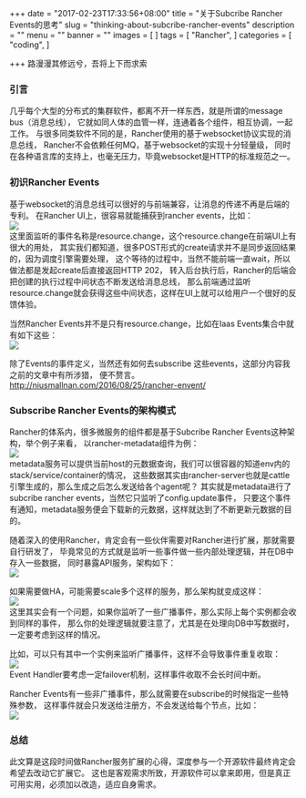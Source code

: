 +++
date = "2017-02-23T17:33:56+08:00"
title = "关于Subcribe Rancher Events的思考"
slug = "thinking-about-subcribe-rancher-events"
description = ""
menu = ""
banner = ""
images = [
]
tags = [
    "Rancher",
]
categories = [
    "coding",
]

+++
路漫漫其修远兮，吾将上下而求索
<!--more-->
### 引言
几乎每个大型的分布式的集群软件，都离不开一样东西，就是所谓的message bus（消息总线），
它就如同人体的血管一样，连通着各个组件，相互协调，一起工作。
与很多同类软件不同的是，Rancher使用的基于websocket协议实现的消息总线，
Rancher不会依赖任何MQ，基于websocket的实现十分轻量级，
同时在各种语言库的支持上，也毫无压力，毕竟websocket是HTTP的标准规范之一。

### 初识Rancher Events
基于websocket的消息总线可以很好的与前端兼容，让消息的传递不再是后端的专利。
在Rancher UI上，很容易就能捕获到rancher events，比如：  
![](https://ww4.sinaimg.cn/large/006tNc79ly1fd0k5tuin9j30it07at9x.jpg)  
这里面监听的事件名称是resource.change，这个resource.change在前端UI上有很大的用处，
其实我们都知道，很多POST形式的create请求并不是同步返回结果的，因为调度引擎需要处理，
这个等待的过程中，当然不能前端一直wait，所以做法都是发起create后直接返回HTTP 202，
转入后台执行后，Rancher的后端会把创建的执行过程中间状态不断发送给消息总线，
那么前端通过监听resource.change就会获得这些中间状态，这样在UI上就可以给用户一个很好的反馈体验。

当然Rancher Events并不是只有resource.change，比如在Iaas Events集合中就有如下这些：  
![](https://ww1.sinaimg.cn/large/006tNc79ly1fd0kccvpwxj30gk0ac40k.jpg)  

除了Events的事件定义，当然还有如何去subscribe 这些events，这部分内容我之前的文章中有所涉猎，
便不赘言。<http://niusmallnan.com/2016/08/25/rancher-envent/>

### Subscribe Rancher Events的架构模式
Rancher的体系内，很多微服务的组件都是基于Subcribe Rancher Events这种架构，举个例子来看，
以rancher-metadata组件为例：  
![](https://ww4.sinaimg.cn/large/006tNc79ly1fd0kmwbmu4j30iy07wq3n.jpg)  
metadata服务可以提供当前host的元数据查询，我们可以很容器的知道env内的stack/service/container的情况，
这些数据其实由rancher-server也就是cattle引擎生成的，那么生成之后怎么发送给各个agent呢？
其实就是metadata进行了subcribe rancher events，当然它只监听了config.update事件，
只要这个事件有通知，metadata服务便会下载新的元数据，这样就达到了不断更新元数据的目的。

随着深入的使用Rancher，肯定会有一些伙伴需要对Rancher进行扩展，那就需要自行研发了，
毕竟常见的方式就是监听一些事件做一些内部处理逻辑，并在DB中存入一些数据，
同时暴露API服务，架构如下：  
![](https://ww3.sinaimg.cn/large/006tNc79ly1fd0kt6rttwj309o072jrn.jpg)

如果需要做HA，可能需要scale多个这样的服务，那么架构就变成这样：  
![](https://ww2.sinaimg.cn/large/006tNc79ly1fd0ku7zaafj30g30avdgq.jpg)  
这里其实会有一个问题，如果你监听了一些广播事件，那么实际上每个实例都会收到同样的事件，
那么你的处理逻辑就要注意了，尤其是在处理向DB中写数据时，一定要考虑到这样的情况。

比如，可以只有其中一个实例来监听广播事件，这样不会导致事件重复收取：  
![](https://ww4.sinaimg.cn/large/006tNc79ly1fd0kxdd6vmj30g30b1dgm.jpg)  
Event Handler要考虑一定failover机制，这样事件收取不会长时间中断。

Rancher Events有一些非广播事件，那么就需要在subscribe的时候指定一些特殊参数，
这样事件就会只发送给注册方，不会发送给每个节点，比如：  
![](https://ww3.sinaimg.cn/large/006tNc79ly1fd0kztt3k6j30fx0audgr.jpg)

### 总结
此文算是这段时间做Rancher服务扩展的心得，深度参与一个开源软件最终肯定会希望去改动它扩展它。
这也是客观需求所致，开源软件可以拿来即用，但是真正可用实用，必须加以改造，适应自身需求。

